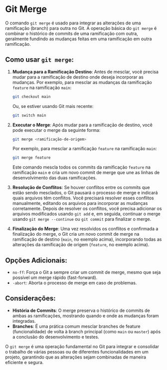 # Git Merge

O comando `git merge` é usado para integrar as alterações de uma ramificação (branch) para outra no Git. A operação básica do `git merge` é combinar o histórico de commits de uma ramificação com outra, geralmente fundindo as mudanças feitas em uma ramificação em outra ramificação.

## Como usar `git merge`:

1. **Mudança para a Ramificação Destino**:
Antes de mesclar, você precisa mudar para a ramificação de destino onde deseja incorporar as mudanças. Por exemplo, para mesclar as mudanças da ramificação `feature` na ramificação `main`:
    
    ```bash
    git checkout main
    ```
    
    Ou, se estiver usando Git mais recente:
    
    ```bash
    git switch main
    ```
    
2. **Executar o Merge**:
Após mudar para a ramificação de destino, você pode executar o merge da seguinte forma:
    
    ```bash
    git merge <ramificação-de-origem>
    ```
    
    Por exemplo, para mesclar a ramificação `feature` na ramificação `main`:
    
    ```bash
    git merge feature
    ```
    
    Este comando mescla todos os commits da ramificação `feature` na ramificação `main` e cria um novo commit de merge que une as linhas de desenvolvimento das duas ramificações.
    
3. **Resolução de Conflitos**:
Se houver conflitos entre os commits que estão sendo mesclados, o Git pausará o processo de merge e indicará quais arquivos têm conflitos. Você precisará resolver esses conflitos manualmente, editando os arquivos para incorporar as mudanças corretamente. Depois de resolver os conflitos, você precisa adicionar os arquivos modificados usando `git add` e, em seguida, continuar o merge usando `git merge --continue` ou `git commit` para finalizar o merge.
4. **Finalização do Merge**:
Uma vez resolvidos os conflitos e confirmada a finalização do merge, o Git cria um novo commit de merge na ramificação de destino (`main`, no exemplo acima), incorporando todas as alterações da ramificação de origem (`feature`, no exemplo acima).

## Opções Adicionais:

- `no-ff`: Força o Git a sempre criar um commit de merge, mesmo que seja possível um merge rápido (fast-forward).
- `-abort`: Aborta o processo de merge em caso de problemas.

## Considerações:

- **História de Commits**: O merge preserva o histórico de commits de ambas as ramificações, mostrando quando e onde as mudanças foram integradas.
- **Branches**: É uma prática comum mesclar branches de feature (funcionalidade) de volta à branch principal (como `main` ou `master`) após a conclusão do desenvolvimento e testes.

O `git merge` é uma operação fundamental no Git para integrar e consolidar o trabalho de várias pessoas ou de diferentes funcionalidades em um projeto, garantindo que as alterações sejam combinadas de maneira eficiente e segura.